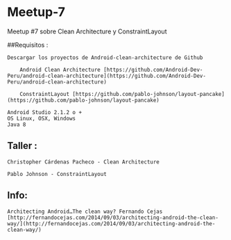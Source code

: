 # Meetup-7

Meetup #7 sobre Clean Architecture y ConstraintLayout

##Requisitos :

    Descargar los proyectos de Android-clean-architecture de Github
    
        Android Clean Architecture [https://github.com/Android-Dev-Peru/android-clean-architecture](https://github.com/Android-Dev-Peru/android-clean-architecture)
        
        ConstraintLayout [https://github.com/pablo-johnson/layout-pancake](https://github.com/pablo-johnson/layout-pancake)

    Android Studio 2.1.2 o +
    OS Linux, OSX, Windows
    Java 8

## Taller :

    Christopher Cárdenas Pacheco - Clean Architecture

    Pablo Johnson - ConstraintLayout

## Info:

    Architecting Android…The clean way? Fernando Cejas [http://fernandocejas.com/2014/09/03/architecting-android-the-clean-way/](http://fernandocejas.com/2014/09/03/architecting-android-the-clean-way/)

